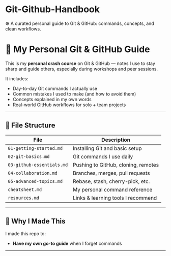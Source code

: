 # Git-Github-Handbook
⚙️ A curated personal guide to Git &amp; GitHub: commands, concepts, and clean workflows.
# 🚀 My Personal Git & GitHub Guide

This is my **personal crash course** on Git & GitHub — notes I use to stay sharp and guide others, especially during workshops and peer sessions.

It includes:
- Day-to-day Git commands I actually use
- Common mistakes I used to make (and how to avoid them)
- Concepts explained in my own words
- Real-world GitHub workflows for solo + team projects

---

## 📂 File Structure

| File | Description |
|------|-------------|
| `01-getting-started.md` | Installing Git and basic setup |
| `02-git-basics.md` | Git commands I use daily |
| `03-github-essentials.md` | Pushing to GitHub, cloning, remotes |
| `04-collaboration.md` | Branches, merges, pull requests |
| `05-advanced-topics.md` | Rebase, stash, cherry-pick, etc. |
| `cheatsheet.md` | My personal command reference |
| `resources.md` | Links & learning tools I recommend |

---

## 🧠 Why I Made This

I made this repo to:
- **Have my own go-to guide** when I forget commands

---
